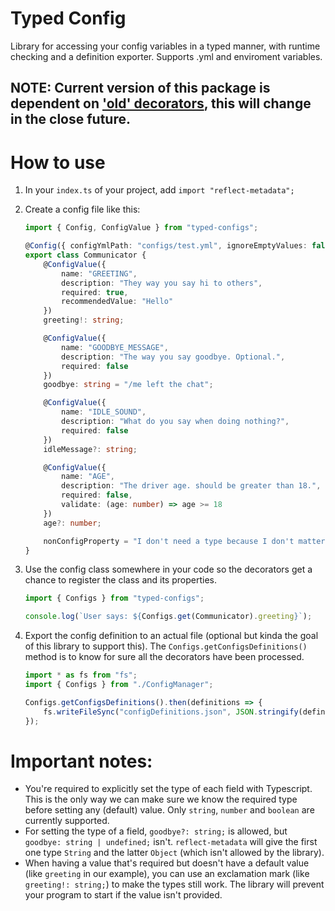 # Typed Config

Library for accessing your config variables in a typed manner, with runtime checking and a definition exporter. Supports .yml and enviroment variables.

## NOTE: Current version of this package is dependent on ['old' decorators](https://devblogs.microsoft.com/typescript/announcing-typescript-5-0/#differences-with-experimental-legacy-decorators), this will change in the close future.

# How to use

1. In your `index.ts` of your project, add `import "reflect-metadata";`
1. Create a config file like this:

    ```typescript
    import { Config, ConfigValue } from "typed-configs";

    @Config({ configYmlPath: "configs/test.yml", ignoreEmptyValues: false })
    export class Communicator {
        @ConfigValue({
            name: "GREETING",
            description: "They way you say hi to others",
            required: true,
            recommendedValue: "Hello"
        })
        greeting!: string;

        @ConfigValue({
            name: "GOODBYE_MESSAGE",
            description: "The way you say goodbye. Optional.",
            required: false
        })
        goodbye: string = "/me left the chat";

        @ConfigValue({
            name: "IDLE_SOUND",
            description: "What do you say when doing nothing?",
            required: false
        })
        idleMessage?: string;

        @ConfigValue({
            name: "AGE",
            description: "The driver age. should be greater than 18.",
            required: false,
            validate: (age: number) => age >= 18
        })
        age?: number;

        nonConfigProperty = "I don't need a type because I don't matter.";
    }
    ```

1. Use the config class somewhere in your code so the decorators get a chance to register the class and its properties.

    ```typescript
    import { Configs } from "typed-configs";

    console.log(`User says: ${Configs.get(Communicator).greeting}`);
    ```

1. Export the config definition to an actual file (optional but kinda the goal of this library to support this). The `Configs.getConfigsDefinitions()` method is to know for sure all the decorators have been processed.

    ```typescript
    import * as fs from "fs";
    import { Configs } from "./ConfigManager";

    Configs.getConfigsDefinitions().then(definitions => {
        fs.writeFileSync("configDefinitions.json", JSON.stringify(definitions));
    });
    ```

# Important notes:

-   You're required to explicitly set the type of each field with Typescript. This is the only way we can make sure we know the required type before setting any (default) value. Only `string`, `number` and `boolean` are currently supported.
-   For setting the type of a field, `goodbye?: string;` is allowed, but `goodbye: string | undefined;` isn't. `reflect-metadata` will give the first one type `String` and the latter `Object` (which isn't allowed by the library).
-   When having a value that's required but doesn't have a default value (like `greeting` in our example), you can use an exclamation mark (like `greeting!: string;`) to make the types still work. The library will prevent your program to start if the value isn't provided.
